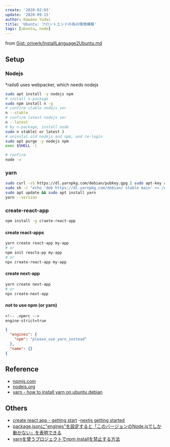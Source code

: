 ```yaml
---
create: '2020-02-03'
update: '2020-09-15'
author: Kawano Yudai
title: 'Ubuntu: フロントエンドの為の環境構築'
tags: [ubuntu, node]
---
```


from [Gist: oriverk/InstallLanguage2Ubuntu.md](https://gist.github.com/oriverk/5d0352c7ca673883d9326e5ce0fb2ae1)

## Setup
### Nodejs
*rails6 uses webpacker, which needs nodejs

```sh
sudo apt install -y nodejs npm
# install n-package
sudo npm install n -g
# confirm stable nodejs ver
n --stable
# confirm latest nodejs ver
n --latest
# by n-package, install node
sudo n stable( or latest )
# uninstal old nodejs and npm, and re-login
sudo apt purge -y nodejs npm
exec $SHELL -l

# confirm
node -v
```

### yarn
```sh
sudo curl -sS https://dl.yarnpkg.com/debian/pubkey.gpg | sudo apt-key add -
sudo sh -c "echo 'deb https://dl.yarnpkg.com/debian/ stable main' >> /etc/apt/sources.list"
sudo apt update && sudo apt install yarn
yarn --version
```

### create-react-app
```sh
npm install -g craete-react-app
```

#### create react-apps
```sh
yarn create react-app my-app
# or
npm init reacta-pp my-app
# or
npx create-react-app my-app
```

#### create next-app
```sh
yarn create next-app
# or
npx create-next-app
```

#### not to use npm (or yarn)
```txt
<!-- .npmrc -->
engine-strict=true
```

```json
{
  "engines": {
    "npm": "please_use_yarn_instead"
  },
  "name": {}
{
```

## Reference
- [npmjs.com](https://www.npmjs.com/)
- [nodejs.org](https://nodejs.org/ja/)
- [yarn - how to install yarn on ubuntu debian](https://classic.yarnpkg.com/ja/docs/install#debian-stable)

## Others
- [create react app - getting start](https://create-react-app.dev/docs/getting-started)
-[nextjs getting started](https://nextjs.org/docs/getting-started)
- [package.jsonに"engines"を設定すると「このバージョンのNode.jsでしか動かない」を表明できる](https://qiita.com/suin/items/994458418c737cc9c3e8)
- [yarnを使うプロジェクトでnpm installを禁止する方法](https://qiita.com/suin/items/a7bf214f48eb9b2d9afc)

